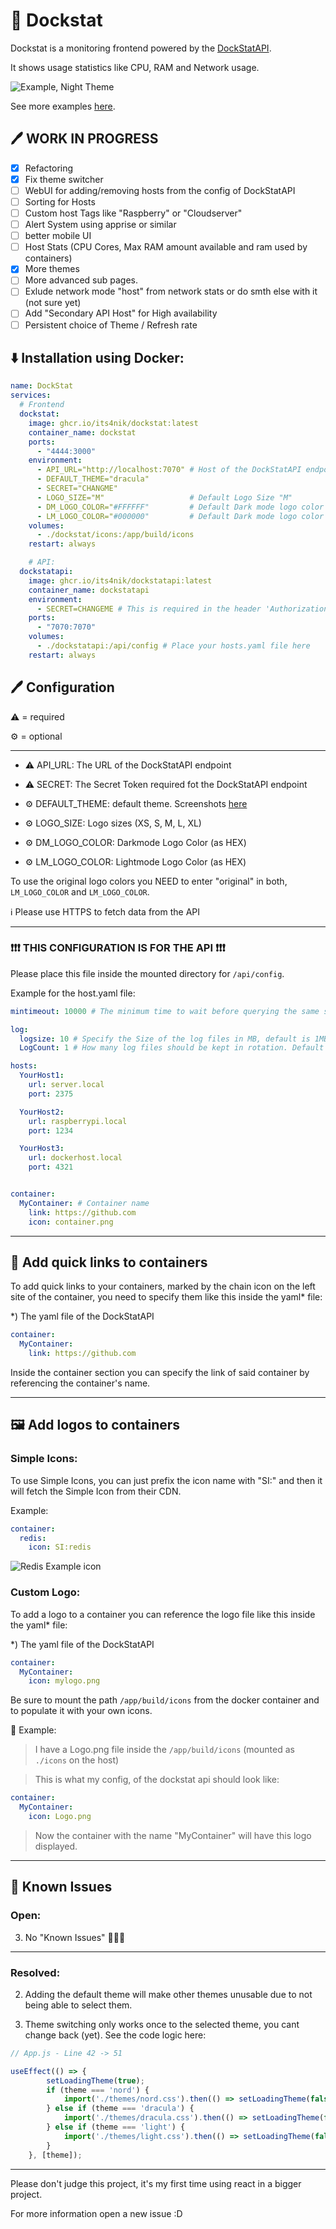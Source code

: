 # 🐳 Dockstat

Dockstat is a monitoring frontend powered by the [DockStatAPI](https://github.com/Its4Nik/dockstatapi).

It shows usage statistics like CPU, RAM and Network usage.

![Example, Night Theme](/docs/screenshots/night.png)

See more examples [here](/docs/MultipleThemes.md).

## 🖊️ WORK IN PROGRESS

- [X] Refactoring
- [X] Fix theme switcher
- [ ] WebUI for adding/removing hosts from the config of DockStatAPI
- [ ] Sorting for Hosts
- [ ] Custom host Tags like "Raspberry" or "Cloudserver"
- [ ] Alert System using apprise or similar
- [ ] better mobile UI
- [ ] Host Stats (CPU Cores, Max RAM amount available and ram used by containers)
- [X] More themes
- [ ] More advanced sub pages.
- [ ] Exlude network mode "host" from network stats or do smth else with it (not sure yet)
- [ ] Add "Secondary API Host" for High availability
- [ ] Persistent choice of Theme / Refresh rate

## ⬇️ Installation using Docker:

```yaml
name: DockStat
services:
  # Frontend
  dockstat:
    image: ghcr.io/its4nik/dockstat:latest
    container_name: dockstat
    ports:
      - "4444:3000"
    environment:
      - API_URL="http://localhost:7070" # Host of the DockStatAPI endpoint
      - DEFAULT_THEME="dracula"
      - SECRET="CHANGME"
      - LOGO_SIZE="M"                   # Default Logo Size "M"
      - DM_LOGO_COLOR="#FFFFFF"         # Default Dark mode logo color "#FFFFFF" (white) 
      - LM_LOGO_COLOR="#000000"         # Default Dark mode logo color "#000000" (black)
    volumes:
      - ./dockstat/icons:/app/build/icons
    restart: always

    # API:
  dockstatapi:
    image: ghcr.io/its4nik/dockstatapi:latest
    container_name: dockstatapi
    environment:
      - SECRET=CHANGEME # This is required in the header 'Authorization': 'CHANGEME'
    ports:
      - "7070:7070"
    volumes:
      - ./dockstatapi:/api/config # Place your hosts.yaml file here
    restart: always
```

## 🖊️ Configuration

⚠️ = required

⚙️ = optional

---

- ⚠️ API_URL: The URL of the DockStatAPI endpoint

- ⚠️ SECRET: The Secret Token required fot the DockStatAPI endpoint

- ⚙️ DEFAULT_THEME: default theme. Screenshots [here](/docs/MultipleThemes.md)

- ⚙️ LOGO_SIZE: Logo sizes (XS, S, M, L, XL)

- ⚙️ DM_LOGO_COLOR: Darkmode Logo Color (as HEX)

- ⚙️ LM_LOGO_COLOR: Lightmode Logo Color (as HEX)

To use the original logo colors you NEED to enter "original" in both, `LM_LOGO_COLOR` and `LM_LOGO_COLOR`.

ℹ️ Please use HTTPS to fetch data from the API

---

### ❗❗❗ THIS CONFIGURATION IS FOR THE API ❗❗❗

Please place this file inside the mounted directory for `/api/config`.

Example for the host.yaml file:
```yaml
mintimeout: 10000 # The minimum time to wait before querying the same server again, defaults to 5000 Ms

log:
  logsize: 10 # Specify the Size of the log files in MB, default is 1MB
  LogCount: 1 # How many log files should be kept in rotation. Default is 5

hosts:
  YourHost1:
    url: server.local
    port: 2375

  YourHost2:
    url: raspberrypi.local
    port: 1234

  YourHost3:
    url: dockerhost.local
    port: 4321


container:
  MyContainer: # Container name
    link: https://github.com
    icon: container.png
```

---

## 🔗 Add quick links to containers

To add quick links to your containers, marked by the chain icon on the left site of the container, you need to specify them like this inside the yaml* file:

*) The yaml file of the DockStatAPI

```yaml
container:
  MyContainer:
    link: https://github.com
```

Inside the container section you can specify the link of said container by referencing the container's name.

---

## 🖼️ Add logos to containers

### Simple Icons:

To use Simple Icons, you can just prefix the icon name with "SI:" and then it will fetch the Simple Icon from their CDN.

Example:

```yaml
container:
  redis:
    icon: SI:redis
```

![Redis Example icon](/docs/screenshots/redis.png)

### Custom Logo:

To add a logo to a container you can reference the logo file like this inside the yaml* file:

*) The yaml file of the DockStatAPI

```yaml
container:
  MyContainer:
    icon: mylogo.png
```

Be sure to mount the path `/app/build/icons` from the docker container and to populate it with your own icons.

📰 Example:

> I have a Logo.png file inside the `/app/build/icons` (mounted as `./icons` on the host)

> This is what my config, of the dockstat api should look like:

```yaml
container:
  MyContainer:
    icon: Logo.png
```

> Now the container with the name "MyContainer" will have this logo displayed.

---

## 🚫 Known Issues
### Open:

3. No "Known Issues" 🎉🎉🎉

---
### Resolved:

2. Adding the default theme will make other themes unusable due to not being able to select them.

1. Theme switching only works once to the selected theme, you cant change back (yet). See the code logic here:

```javascript
// App.js - Line 42 -> 51

useEffect(() => {
        setLoadingTheme(true);
        if (theme === 'nord') {
            import('./themes/nord.css').then(() => setLoadingTheme(false));
        } else if (theme === 'dracula') {
            import('./themes/dracula.css').then(() => setLoadingTheme(false));
        } else if (theme === 'light') {
            import('./themes/light.css').then(() => setLoadingTheme(false));
        }
    }, [theme]);
```

---

Please don't judge this project, it's my first time using react in a bigger project.

For more information open a new issue :D
